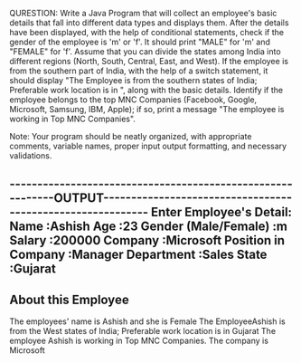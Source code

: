 QURESTION:
Write a Java Program that will collect an employee's basic details that fall into different data types and displays them.
After the details have been displayed, with the help of conditional statements, check if the gender of the employee is 'm' or 'f'. It should print "MALE" for 'm' and "FEMALE" for 'f'.
Assume that you can divide the states among India into different regions (North, South, Central, East, and West). If the employee is from the southern part of India, with the help of a switch statement, it should display "The Employee is from the southern states of India; Preferable work location is in <state>", along with the basic details.
Identify if the employee belongs to the top MNC Companies (Facebook, Google, Microsoft, Samsung, IBM, Apple); if so, print a message "The employee is working in Top MNC Companies".

Note: Your program should be neatly organized, with appropriate comments, variable names, proper input output formatting, and necessary validations.

-----------------------------------------------------------OUTPUT-----------------------------------------------------------
Enter Employee's Detail:
Name :Ashish
Age :23
Gender (Male/Female) :m
Salary :200000
Company :Microsoft
Position in Company :Manager
Department :Sales
State :Gujarat
-------------------------------------------------------------------
About this Employee
-------------------------------------------------------------------
The employees' name is Ashish and she is Female
The EmployeeAshish is from the West states of India; Preferable work location is in Gujarat
The employee Ashish is working in Top MNC Companies.
The company is Microsoft

